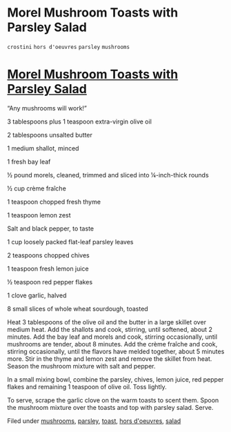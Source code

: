 # Morel Mushroom Toasts with Parsley Salad

`crostini` `hors d'oeuvres` `parsley` `mushrooms`

# [Morel Mushroom Toasts with Parsley Salad](http://t.umblr.com/redirect?z=http%3A%2F%2Fwww.tastingtable.com%2Fentry_detail%2Fnational%2F17080%2Frecipes_home%2FHow_to_Make_Morel_Mushroom_Toasts_with_Parsley_Salad.htm&t=ODRiZWVlNDFjOTc4Y2M2MDcyMDc3ZDJlNmU1NzlhNDcyODM5MDU4MyxEcGVHekF1VQ%3D%3D&b=t%3AzZ3NOPhvh7uRX6k2fs1rbg&p=http%3A%2F%2Fhashtagrecipes.tumblr.com%2Fpost%2F109332318082%2Fmorel-mushroom-toasts-with-parsley-salad&m=0)

“Any mushrooms will work\!”

3 tablespoons plus 1 teaspoon extra\-virgin olive oil

2 tablespoons unsalted butter

1 medium shallot, minced

1 fresh bay leaf

½ pound morels, cleaned, trimmed and sliced into ¼\-inch\-thick rounds

½ cup crème fraîche

1 teaspoon chopped fresh thyme

1 teaspoon lemon zest

Salt and black pepper, to taste

1 cup loosely packed flat\-leaf parsley leaves

2 teaspoons chopped chives

1 teaspoon fresh lemon juice

½ teaspoon red pepper flakes

1 clove garlic, halved

8 small slices of whole wheat sourdough, toasted

Heat 3 tablespoons of the olive oil and the butter in a large skillet over medium heat. Add the shallots and cook, stirring, until softened, about 2 minutes. Add the bay leaf and morels and cook, stirring occasionally, until mushrooms are tender, about 8 minutes. Add the crème fraîche and cook, stirring occasionally, until the flavors have melded together, about 5 minutes more. Stir in the thyme and lemon zest and remove the skillet from heat. Season the mushroom mixture with salt and pepper.

In a small mixing bowl, combine the parsley, chives, lemon juice, red pepper flakes and remaining 1 teaspoon of olive oil. Toss lightly.

To serve, scrape the garlic clove on the warm toasts to scent them. Spoon the mushroom mixture over the toasts and top with parsley salad. Serve.

Filed under [mushrooms](http://hashtagrecipes.tumblr.com/tagged/mushrooms), [parsley](http://hashtagrecipes.tumblr.com/tagged/parsley), [toast](http://hashtagrecipes.tumblr.com/tagged/toast), [hors d'oeuvres](http://hashtagrecipes.tumblr.com/tagged/hors-d%27oeuvres), [salad](http://hashtagrecipes.tumblr.com/tagged/salad)
